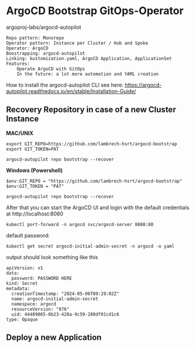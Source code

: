 # ArgoCD Bootstrap GitOps-Operator

argoproj-labs/argocd-autopilot

    Repo pattern: Monorepo
    Operator pattern: Instance per Cluster / Hub and Spoke
    Operator: ArgoCD
    Boostrapping: argocd-autopilot
    Linking: kustomization.yaml, ArgoCD Application, ApplicationSet
    Features:
        Operate ArgoCD with GitOps
        In the future: a lot more automation and YAML creation

How to install the argocd-autopilot CLI see here: https://argocd-autopilot.readthedocs.io/en/stable/Installation-Guide/

## Recovery Repository in case of a new Cluster Instance

**MAC/UNIX**
```shell
export GIT_REPO=https://github.com/lambrech-hsrt/argocd-bootstrap
export GIT_TOKEN=PAT

argocd-autopilot repo bootstrap --recover
```

**Windows (Powershell)**
```shell
$env:GIT_REPO = "https://github.com/lambrech-hsrt/argocd-bootstrap"
$env:GIT_TOKEN = "PAT"

argocd-autopilot repo bootstrap --recover
```

After that you can start the ArgoCD UI and login with the default credentials at http://localhost:8080
```shell
kubectl port-forward -n argocd svc/argocd-server 8080:80
```

default password:
```shell
kubectl get secret argocd-initial-admin-secret -n argocd -o yaml
```

output should look something like this
```
apiVersion: v1
data:
  password: PASSWORD HERE
kind: Secret
metadata:
  creationTimestamp: "2024-05-06T09:29:02Z"
  name: argocd-initial-admin-secret
  namespace: argocd
  resourceVersion: "876"
  uid: 44489085-0b23-428a-9c59-280df01cd1c6
type: Opaque
```

## Deploy a new Application



